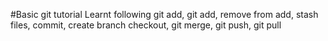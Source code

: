 #Basic git tutorial
Learnt following
git add, git add, remove from add, stash files, commit, create branch 
checkout, git merge, git push, git pull